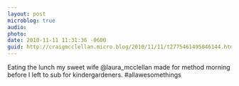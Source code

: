 ```yaml
---
layout: post
microblog: true
audio: 
photo: 
date: 2010-11-11 11:31:36 -0600
guid: http://craigmcclellan.micro.blog/2010/11/11/t2775461495046144.html
---
```

Eating the lunch my sweet wife @laura_mcclellan made for method morning before I left to sub for kindergardeners. #allawesomethings
